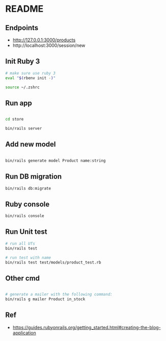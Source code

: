# README

## Endpoints

- http://127.0.0.1:3000/products
- http://localhost:3000/session/new

## Init Ruby 3

```bash
# make sure use ruby 3
eval "$(rbenv init -)"

source ~/.zshrc 
```

## Run app

```bash

cd store

bin/rails server
```

## Add new model

```bash

bin/rails generate model Product name:string
```

## Run DB migration

```bash
bin/rails db:migrate
```

## Ruby console

```bash
bin/rails console
```

## Run Unit test

```bash
# run all UTs
bin/rails test

# run test with name
bin/rails test test/models/product_test.rb
```

## Other cmd

```bash

# generate a mailer with the following command:
bin/rails g mailer Product in_stock
```

## Ref

- https://guides.rubyonrails.org/getting_started.html#creating-the-blog-application
